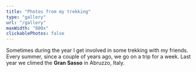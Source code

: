 ```yaml
---
title: "Photos from my trekking"
type: "gallery"
url: "/gallery"
maxWidth: "800x"
clickablePhotos: false
---
```


Sometimes during the year I get involved in some trekking with my friends. Every summer, since a couple of years ago, we go on a trip for a week. Last year we climed the **Gran Sasso** in Abruzzo, Italy.
